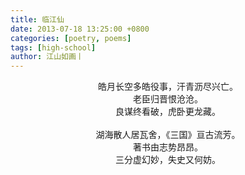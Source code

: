 ```yaml
---
title: 临江仙
date: 2013-07-18 13:25:00 +0800
categories: [poetry, poems]
tags: [high-school]
author: 江山如画丨
---
```


<center>皓月长空多皓役事，汗青沥尽兴亡。</center>

<center>老臣归晋恨沧沧。</center>

<center>良谋终看破，虎卧更龙藏。</center>

<br/>

<center>湖海散人居瓦舍，《三国》亘古流芳。</center>

<center>著书由志势昂昂。</center>

<center>三分虚幻妙，失史又何妨。</center>